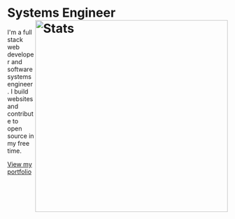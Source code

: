 # Systems Engineer <img src="https://github-readme-stats-datwood.vercel.app/api?username=djatwood&show_icons=true&hide_border=true&theme=nightowl&count_private=true" alt="Stats" width="440" align="right">

I'm a full stack web developer and software systems engineer. I build websites and contribute to open source in my free time.

[View my portfolio](//atwood.io)
